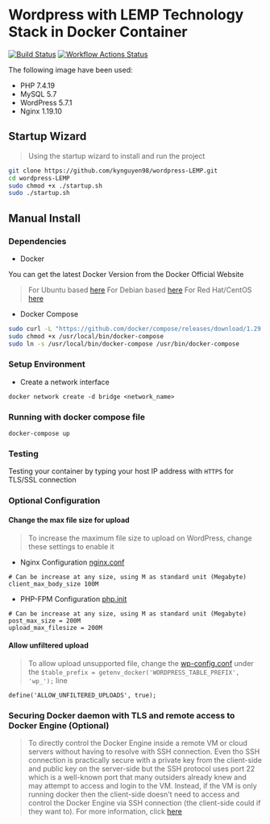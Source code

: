 # Wordpress with LEMP Technology Stack in Docker Container
[![Build Status](https://travis-ci.com/svenikea/Wordpress-LEMP.svg?branch=main)](https://travis-ci.com/svenikea/Wordpress-LEMP) [![Workflow Actions Status](https://github.com/svenikea/Wordpress-LEMP/workflows/Build-Environment/badge.svg)](https://github.com/svenikea/Wordpress-LEMP/actions)

The following image have been used:

* PHP 7.4.19
* MySQL 5.7
* WordPress 5.7.1
* Nginx 1.19.10

## Startup Wizard 

> Using the startup wizard to install and run the project

```bash
git clone https://github.com/kynguyen98/wordpress-LEMP.git
cd wordpress-LEMP
sudo chmod +x ./startup.sh
sudo ./startup.sh
```


## Manual Install 
### Dependencies
* Docker

 You can get the latest Docker Version from the Docker Official Website 

> For Ubuntu based [here](https://docs.docker.com/engine/install/ubuntu/)
> For Debian based [here](https://docs.docker.com/engine/install/debian/)
> For Red Hat/CentOS [here](https://docs.docker.com/engine/install/centos/)

* Docker Compose

```bash
sudo curl -L "https://github.com/docker/compose/releases/download/1.29.2/docker-compose-$(uname -s)-$(uname -m)" -o /usr/local/bin/docker-compose
sudo chmod +x /usr/local/bin/docker-compose
sudo ln -s /usr/local/bin/docker-compose /usr/bin/docker-compose
```

### Setup Environment 
* Create a network interface 

```
docker network create -d bridge <network_name>
```

### Running with docker compose file 

```
docker-compose up
```

### Testing 
Testing your container by typing your host IP address with ```HTTPS``` for TLS/SSL connection

### Optional Configuration

#### Change the max file size for upload

> To increase the maximum file size to upload on WordPress, change these settings to enable it

* Nginx Configuration [nginx.conf](./nginx/my-nginx.conf)

```
# Can be increase at any size, using M as standard unit (Megabyte)
client_max_body_size 100M 
```

* PHP-FPM Configuration [php.init](./wordpress/php-fpm/my-php-development.ini)

```
# Can be increase at any size, using M as standard unit (Megabyte)
post_max_size = 200M
upload_max_filesize = 200M 
```

#### Allow unfiltered upload 

> To allow upload unsupported file, change the [wp-config.conf](./wordpress/wp-config/my-wp-config.php) under the ```$table_prefix = getenv_docker('WORDPRESS_TABLE_PREFIX', 'wp_');``` line

```
define('ALLOW_UNFILTERED_UPLOADS', true);
```


### Securing Docker daemon with TLS and remote access to Docker Engine (Optional)

> To directly control the Docker Engine inside a remote VM or cloud servers without having to resolve with SSH connection. Even tho SSH connection is practically secure with a private key from the client-side and public key on the server-side but the SSH protocol uses port 22 which is a well-known port that many outsiders already knew and may attempt to access and login to the VM. Instead, if the VM is only running docker then the client-side doesn't need to access and control the Docker Engine via SSH connection (the client-side could if they want to).
> For more information, click [here](./REMOTE.MD)

